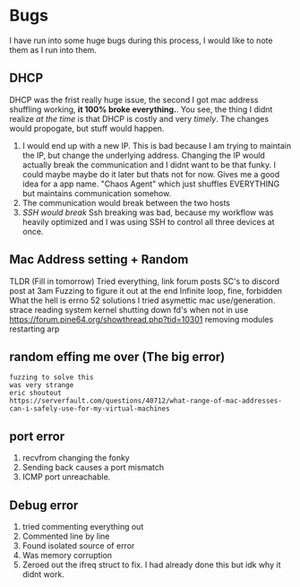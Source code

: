 # Bugs
I have run into some huge bugs during this process, I would like to note them as I run into them.

## DHCP
DHCP was the frist really huge issue, the second I got mac address shuffling working, **it 100% broke everything.**.
You see, the thing I didnt realize *at the time* is that DHCP is costly and very *timely*. The changes would propogate, but stuff would happen.
1. I would end up with a new IP. This is bad because I am trying to maintain the IP, but change the underlying address.
    Changing the IP would actually break the communication and I didnt want to be that funky. 
    I could maybe maybe do it later but thats not for now. Gives me a good idea for a app name. "Chaos Agent" which just shuffles EVERYTHING but maintains communication somehow.
2. The communication would break between the two hosts
3. *SSH would break*
Ssh breaking was bad, because my workflow was heavily optimized and I was using SSH to control all three devices at once.

## Mac Address setting + Random
TLDR (Fill in tomorrow)
Tried everything, link forum posts
SC's to discord post at 3am
Fuzzing to figure it out at the end
Infinite loop, fine, forbidden
What the hell is errno 52
solutions I tried
    asymettic mac use/generation.
    strace
    reading system kernel
    shutting down fd's when not in use
    https://forum.pine64.org/showthread.php?tid=10301
    removing modules
    restarting arp

## random effing me over (The big error)
    fuzzing to solve this
    was very strange
    eric shoutout
    https://serverfault.com/questions/40712/what-range-of-mac-addresses-can-i-safely-use-for-my-virtual-machines

## port error
1. recvfrom changing the fonky
2. Sending back causes a port mismatch
3. ICMP port unreachable.

## Debug error
1. tried commenting everything out
2. Commented line by line
3. Found isolated source of error
4. Was memory corruption
5. Zeroed out the ifreq struct to fix. I had already done this but idk why it didnt work.
